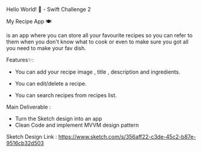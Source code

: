 Hello World! 🐥 - Swift Challenge 2

My Recipe App 🍽️

is an app where you can store all your favourite recipes so you can refer to them when you don't know what to cook or even to make sure you got all you need to make your fav dish. 

Features✨:

- You can add your recipe image , title , description and ingredients. 

- You can edit/delete a recipe.

- You can search recipes from recipes list.

Main Deliverable :
- Turn the Sketch design into an app
- Clean Code and implement MVVM design pattern 

Sketch Design Link : https://www.sketch.com/s/356aff22-c3de-45c2-b87e-9516cb32d503 

